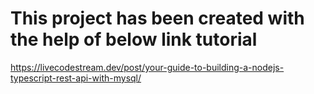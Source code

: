 # This project has been created with the help of below link tutorial

https://livecodestream.dev/post/your-guide-to-building-a-nodejs-typescript-rest-api-with-mysql/


